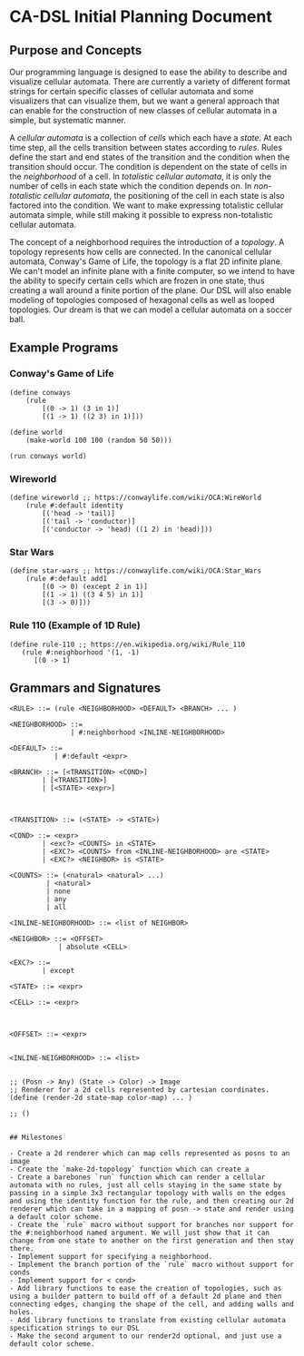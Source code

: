 # CA-DSL Initial Planning Document

## Purpose and Concepts
Our programming language is designed to ease the ability to describe and visualize cellular automata. There are currently a variety of different format strings for certain specific classes of cellular automata and some visualizers that can visualize them, but we want a general approach that can enable for the construction of new classes of cellular automata in a simple, but systematic manner.

A *cellular automata* is a collection of *cells* which each have a *state*. At each time step, all the cells transition between states according to *rules*. Rules define the start and end states of the transition and the condition when the transition should occur. The condition is dependent on the state of cells in the *neighborhood* of a cell. In *totalistic cellular automata*, it is only the number of cells in each state which the condition depends on. In *non-totalistic cellular automata*, the positioning of the cell in each state is also factored into the condition. We want to make expressing totalistic cellular automata simple, while still making it possible to express non-totalistic cellular automata.

The concept of a neighborhood requires the introduction of a *topology*. A topology represents how cells are connected. In the canonical cellular automata, Conway's Game of Life, the topology is a flat 2D infinite plane. We can't model an infinite plane with a finite computer, so we intend to have the ability to specify certain cells which are frozen in one state, thus creating a wall around a finite portion of the plane. Our DSL will also enable modeling of topologies composed of hexagonal cells as well as looped topologies. Our dream is that we can model a cellular automata on a soccer ball.  

## Example Programs

### Conway's Game of Life

``` racket 
(define conways 
	(rule 
        [(0 -> 1) (3 in 1)]
        [(1 -> 1) ((2 3) in 1)]))

(define world 
	(make-world 100 100 (random 50 50)))

(run conways world)
```

### Wireworld


``` 
(define wireworld ;; https://conwaylife.com/wiki/OCA:WireWorld
	(rule #:default identity
		[('head -> 'tail)]
		[('tail -> 'conductor)]
		[('conductor -> 'head) ((1 2) in 'head)]))
```


### Star Wars
``` 
(define star-wars ;; https://conwaylife.com/wiki/OCA:Star_Wars
    (rule #:default add1
        [(0 -> 0) (except 2 in 1)]  
        [(1 -> 1) ((3 4 5) in 1)]
        [(3 -> 0)]))  
```

### Rule 110 (Example of 1D Rule)

```
(define rule-110 ;; https://en.wikipedia.org/wiki/Rule_110
   (rule #:neighborhood '(1, -1)
      [(0 -> 1) 

```



## Grammars and Signatures

```
<RULE> ::= (rule <NEIGHBORHOOD> <DEFAULT> <BRANCH> ... )

<NEIGHBORHOOD> ::= 
               | #:neighborhood <INLINE-NEIGHBORHOOD>
			
<DEFAULT> ::= 
           | #:default <expr>

<BRANCH> ::= [<TRANSITION> <COND>]
        | [<TRANSITION>]
        | [<STATE> <expr>]



<TRANSITION> ::= (<STATE> -> <STATE>)

<COND> ::= <expr>
        | <exc?> <COUNTS> in <STATE>
        | <EXC?> <COUNTS> from <INLINE-NEIGHBORHOOD> are <STATE>
        | <EXC?> <NEIGHBOR> is <STATE>

<COUNTS> ::= (<natural> <natural> ...)
         | <natural>
         | none
         | any
         | all

<INLINE-NEIGHBORHOOD> ::= <list of NEIGHBOR>

<NEIGHBOR> ::= <OFFSET>
            | absolute <CELL>

<EXC?> ::=
        | except

<STATE> ::= <expr>

<CELL> ::= <expr>



<OFFSET> ::= <expr>


<INLINE-NEIGHBORHOOD> ::= <list>


```

```
;; (Posn -> Any) (State -> Color) -> Image
;; Renderer for a 2d cells represented by cartesian coordinates.
(define (render-2d state-map color-map) ... )

;; ()


## Milestones

- Create a 2d renderer which can map cells represented as posns to an image
- Create the `make-2d-topology` function which can create a 
- Create a barebones `run` function which can render a cellular automata with no rules, just all cells staying in the same state by passing in a simple 3x3 rectangular topology with walls on the edges and using the identity function for the rule, and then creating our 2d renderer which can take in a mapping of posn -> state and render using a default color scheme.
- Create the `rule` macro without support for branches nor support for the #:neighborhood named argument. We will just show that it can change from one state to another on the first generation and then stay there. 
- Implement support for specifying a neighborhood.
- Implement the branch portion of the `rule` macro without support for conds
- Implement support for < cond>
- Add library functions to ease the creation of topologies, such as using a builder pattern to build off of a default 2d plane and then connecting edges, changing the shape of the cell, and adding walls and holes.
- Add library functions to translate from existing cellular automata specification strings to our DSL
- Make the second argument to our render2d optional, and just use a default color scheme. 